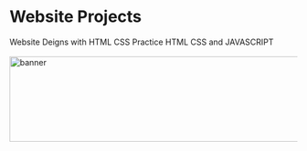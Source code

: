 # Website Projects
Website Deigns with HTML CSS
Practice HTML CSS and JAVASCRIPT <br>
<br>
<img src="https://images.unsplash.com/photo-1557682224-5b8590cd9ec5?ixlib=rb-1.2.1&ixid=MnwxMjA3fDB8MHxwaG90by1wYWdlfHx8fGVufDB8fHx8&auto=format&fit=crop&w=1000&q=80" alt="banner"  width="2000" height="150">

